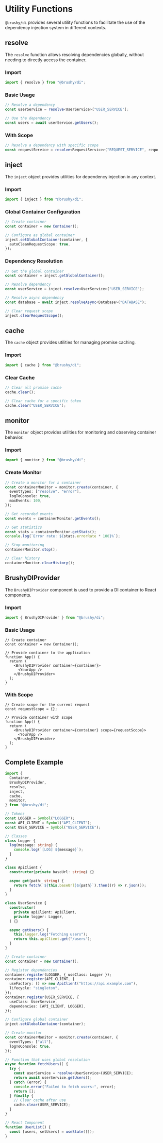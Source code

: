 # Utility Functions

`@brushy/di` provides several utility functions to facilitate the use of the dependency injection system in different contexts.

## resolve

The `resolve` function allows resolving dependencies globally, without needing to directly access the container.

### Import

```typescript
import { resolve } from "@brushy/di";
```

### Basic Usage

```typescript
// Resolve a dependency
const userService = resolve<UserService>("USER_SERVICE");

// Use the dependency
const users = await userService.getUsers();
```

### With Scope

```typescript
// Resolve a dependency with specific scope
const requestService = resolve<RequestService>("REQUEST_SERVICE", requestScope);
```

## inject

The `inject` object provides utilities for dependency injection in any context.

### Import

```typescript
import { inject } from "@brushy/di";
```

### Global Container Configuration

```typescript
// Create container
const container = new Container();

// Configure as global container
inject.setGlobalContainer(container, {
  autoCleanRequestScope: true,
});
```

### Dependency Resolution

```typescript
// Get the global container
const container = inject.getGlobalContainer();

// Resolve dependency
const userService = inject.resolve<UserService>("USER_SERVICE");

// Resolve async dependency
const database = await inject.resolveAsync<Database>("DATABASE");

// Clear request scope
inject.clearRequestScope();
```

## cache

The `cache` object provides utilities for managing promise caching.

### Import

```typescript
import { cache } from "@brushy/di";
```

### Clear Cache

```typescript
// Clear all promise cache
cache.clear();

// Clear cache for a specific token
cache.clear("USER_SERVICE");
```

## monitor

The `monitor` object provides utilities for monitoring and observing container behavior.

### Import

```typescript
import { monitor } from "@brushy/di";
```

### Create Monitor

```typescript
// Create a monitor for a container
const containerMonitor = monitor.create(container, {
  eventTypes: ["resolve", "error"],
  logToConsole: true,
  maxEvents: 100,
});

// Get recorded events
const events = containerMonitor.getEvents();

// Get statistics
const stats = containerMonitor.getStats();
console.log(`Error rate: ${stats.errorRate * 100}%`);

// Stop monitoring
containerMonitor.stop();

// Clear history
containerMonitor.clearHistory();
```

## BrushyDIProvider

The `BrushyDIProvider` component is used to provide a DI container to React components.

### Import

```typescript
import { BrushyDIProvider } from "@brushy/di";
```

### Basic Usage

```tsx
// Create container
const container = new Container();

// Provide container to the application
function App() {
  return (
    <BrushyDIProvider container={container}>
      <YourApp />
    </BrushyDIProvider>
  );
}
```

### With Scope

```tsx
// Create scope for the current request
const requestScope = {};

// Provide container with scope
function App() {
  return (
    <BrushyDIProvider container={container} scope={requestScope}>
      <YourApp />
    </BrushyDIProvider>
  );
}
```

## Complete Example

```typescript
import {
  Container,
  BrushyDIProvider,
  resolve,
  inject,
  cache,
  monitor,
} from "@brushy/di";

// Tokens
const LOGGER = Symbol("LOGGER");
const API_CLIENT = Symbol("API_CLIENT");
const USER_SERVICE = Symbol("USER_SERVICE");

// Classes
class Logger {
  log(message: string) {
    console.log(`[LOG] ${message}`);
  }
}

class ApiClient {
  constructor(private baseUrl: string) {}

  async get(path: string) {
    return fetch(`${this.baseUrl}${path}`).then((r) => r.json());
  }
}

class UserService {
  constructor(
    private apiClient: ApiClient,
    private logger: Logger,
  ) {}

  async getUsers() {
    this.logger.log("Fetching users");
    return this.apiClient.get("/users");
  }
}

// Create container
const container = new Container();

// Register dependencies
container.register(LOGGER, { useClass: Logger });
container.register(API_CLIENT, {
  useFactory: () => new ApiClient("https://api.example.com"),
  lifecycle: "singleton",
});
container.register(USER_SERVICE, {
  useClass: UserService,
  dependencies: [API_CLIENT, LOGGER],
});

// Configure global container
inject.setGlobalContainer(container);

// Create monitor
const containerMonitor = monitor.create(container, {
  eventTypes: ["all"],
  logToConsole: true,
});

// Function that uses global resolution
async function fetchUsers() {
  try {
    const userService = resolve<UserService>(USER_SERVICE);
    return await userService.getUsers();
  } catch (error) {
    console.error("Failed to fetch users:", error);
    return [];
  } finally {
    // Clear cache after use
    cache.clear(USER_SERVICE);
  }
}

// React Component
function UserList() {
  const [users, setUsers] = useState([]);
}
```
